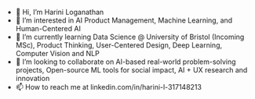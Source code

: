 - 👋 Hi, I’m Harini Loganathan
- 👀 I’m interested in AI Product Management, Machine Learning, and Human-Centered AI
- 🌱 I’m currently learning Data Science @ University of Bristol (Incoming MSc), Product Thinking, User-Centered Design, Deep Learning, Computer Vision and NLP
- 💞️ I’m looking to collaborate on AI-based real-world problem-solving projects, Open-source ML tools for social impact, AI + UX research and innovation
- 📫 How to reach me at linkedin.com/in/harini-l-317148213

<!---
vh10171/vh10171 is a ✨ special ✨ repository because its `README.md` (this file) appears on your GitHub profile.
You can click the Preview link to take a look at your changes.
--->
